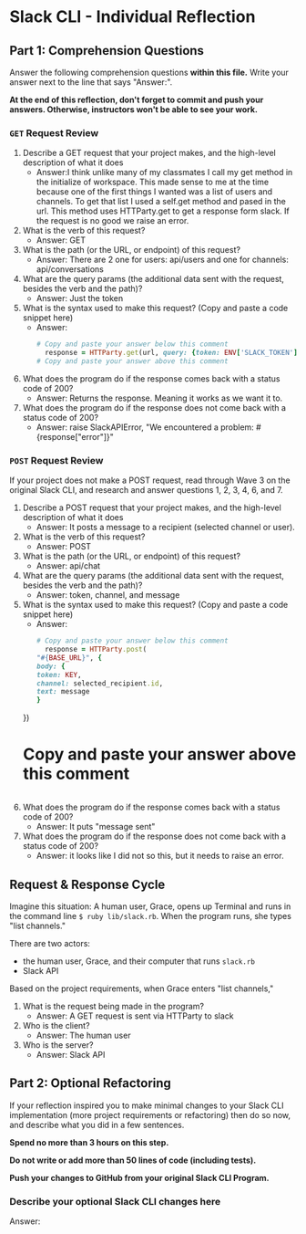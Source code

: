 # Slack CLI - Individual Reflection

## Part 1: Comprehension Questions

Answer the following comprehension questions **within this file.** Write your answer next to the line that says "Answer:".

**At the end of this reflection, don't forget to commit and push your answers. Otherwise, instructors won't be able to see your work.**

### `GET` Request Review

1. Describe a GET request that your project makes, and the high-level description of what it does
    - Answer:I think unlike many of my classmates I call my get method in the initialize of workspace. This made sense to me at the time because one of the first things I wanted was a list of users and channels. To get that list I used a self.get method and pased in the url. This method uses HTTParty.get to get a response form slack. If the request is no good we raise an error.
1. What is the verb of this request?
    - Answer:  GET
1. What is the path (or the URL, or endpoint) of this request?
    - Answer: There are 2 one for users: api/users  and one for channels: api/conversations
1. What are the query params (the additional data sent with the request, besides the verb and the path)?
    - Answer: Just the token
1. What is the syntax used to make this request? (Copy and paste a code snippet here)
    - Answer:
      ```ruby
      # Copy and paste your answer below this comment
        response = HTTParty.get(url, query: {token: ENV['SLACK_TOKEN']})
      # Copy and paste your answer above this comment
      ```
1. What does the program do if the response comes back with a status code of 200?
    - Answer: Returns the response. Meaning it works as we want it to.
1. What does the program do if the response does not come back with a status code of 200?
    - Answer: raise SlackAPIError, "We encountered a problem: #{response["error"]}"

### `POST` Request Review

If your project does not make a POST request, read through Wave 3 on the original Slack CLI, and research and answer questions 1, 2, 3, 4, 6, and 7.

1. Describe a POST request that your project makes, and the high-level description of what it does
    - Answer: It posts a message to a recipient (selected channel or user).
1. What is the verb of this request?
    - Answer: POST
1. What is the path (or the URL, or endpoint) of this request?
    - Answer: api/chat
1. What are the query params (the additional data sent with the request, besides the verb and the path)?
    - Answer: token, channel, and message
1. What is the syntax used to make this request? (Copy and paste a code snippet here)
    - Answer:
      ```ruby
      # Copy and paste your answer below this comment
        response = HTTParty.post(
      "#{BASE_URL}", {
      body: {
      token: KEY,
      channel: selected_recipient.id,
      text: message
      }
    })
      # Copy and paste your answer above this comment
      ```
1. What does the program do if the response comes back with a status code of 200?
    - Answer: It puts "message sent"
1. What does the program do if the response does not come back with a status code of 200?
    - Answer: it looks like I did not so this, but it needs to raise an error.

## Request & Response Cycle

Imagine this situation: A human user, Grace, opens up Terminal and runs in the command line `$ ruby lib/slack.rb`. When the program runs, she types "list channels."

There are two actors:
  - the human user, Grace, and their computer that runs `slack.rb`
  - Slack API

Based on the project requirements, when Grace enters "list channels,"
1. What is the request being made in the program?
    - Answer:  A GET request is sent via HTTParty to slack
1. Who is the client?
    - Answer: The human user
1. Who is the server?
    - Answer: Slack API

## Part 2: Optional Refactoring

If your reflection inspired you to make minimal changes to your Slack CLI implementation (more project requirements or refactoring) then do so now, and describe what you did in a few sentences.

**Spend no more than 3 hours on this step.**

**Do not write or add more than 50 lines of code (including tests).**

**Push your changes to GitHub from your original Slack CLI Program.**

### Describe your optional Slack CLI changes here

Answer: 
